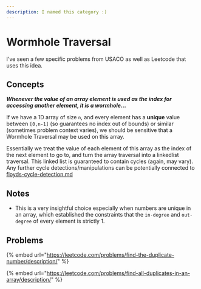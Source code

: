 ```yaml
---
description: I named this category :)
---
```


# Wormhole Traversal

I've seen a few specific problems from USACO as well as Leetcode that uses this idea.

## Concepts

_**Whenever the value of an array element is used as the index for accessing another element, it is a wormhole...**_

If we have a 1D array of size `n`, and every element has a **unique** value between `[0,n-1]` (so guarantees no index out of bounds) or similar (sometimes problem context varies), we should be sensitive that a Wormhole Traversal may be used on this array.

Essentially we treat the value of each element of this array as the index of the next element to go to, and turn the array traversal into a linkedlist traversal. This linked list is guaranteed to contain cycles (again, may vary). Any further cycle detections/manipulations can be potentially connected to [floyds-cycle-detection.md](../advanced/graph-theory/floyds-cycle-detection.md "mention")

## Notes

* This is a very insightful choice especially when numbers are unique in an array, which established the constraints that the `in-degree` and `out-degree` of every element is strictly 1.

## Problems

{% embed url="https://leetcode.com/problems/find-the-duplicate-number/description/" %}

{% embed url="https://leetcode.com/problems/find-all-duplicates-in-an-array/description/" %}
